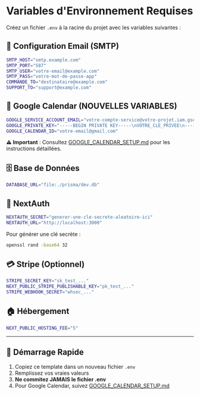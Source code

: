 # Variables d'Environnement Requises

Créez un fichier `.env` à la racine du projet avec les variables suivantes :

## 📧 Configuration Email (SMTP)

```bash
SMTP_HOST="smtp.example.com"
SMTP_PORT="587"
SMTP_USER="votre-email@example.com"
SMTP_PASS="votre-mot-de-passe-app"
COMMANDE_TO="destinataire@example.com"
SUPPORT_TO="support@example.com"
```

## 📅 Google Calendar (NOUVELLES VARIABLES)

```bash
GOOGLE_SERVICE_ACCOUNT_EMAIL="votre-compte-service@votre-projet.iam.gserviceaccount.com"
GOOGLE_PRIVATE_KEY="-----BEGIN PRIVATE KEY-----\nVOTRE_CLE_PRIVEE\n-----END PRIVATE KEY-----\n"
GOOGLE_CALENDAR_ID="votre-email@gmail.com"
```

**⚠️ Important** : Consultez [GOOGLE_CALENDAR_SETUP.md](./GOOGLE_CALENDAR_SETUP.md) pour les instructions détaillées.

## 🗄️ Base de Données

```bash
DATABASE_URL="file:./prisma/dev.db"
```

## 🔐 NextAuth

```bash
NEXTAUTH_SECRET="generer-une-cle-secrete-aleatoire-ici"
NEXTAUTH_URL="http://localhost:3000"
```

Pour générer une clé secrète :
```bash
openssl rand -base64 32
```

## 💳 Stripe (Optionnel)

```bash
STRIPE_SECRET_KEY="sk_test_..."
NEXT_PUBLIC_STRIPE_PUBLISHABLE_KEY="pk_test_..."
STRIPE_WEBHOOK_SECRET="whsec_..."
```

## 🏠 Hébergement

```bash
NEXT_PUBLIC_HOSTING_FEE="5"
```

---

## 🚀 Démarrage Rapide

1. Copiez ce template dans un nouveau fichier `.env`
2. Remplissez vos vraies valeurs
3. **Ne commitez JAMAIS le fichier .env**
4. Pour Google Calendar, suivez [GOOGLE_CALENDAR_SETUP.md](./GOOGLE_CALENDAR_SETUP.md)


